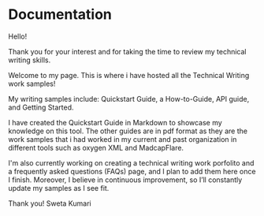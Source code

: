 # Documentation
Hello!

Thank you for your interest and for taking the time to review my technical writing skills.

Welcome to my page. This is where i have hosted all the Technical Writing work samples!

My writing samples include:
Quickstart Guide, a How-to-Guide, API guide, and Getting Started. 

I have created the Quickstart Guide in Markdown to showcase my knowledge on this tool.
The other guides are in pdf format as they are the work samples that i had worked in my current and past organization in different tools such as oxygen XML and MadcapFlare.

I'm also currently working on creating a technical writing work porfolito and a frequently asked questions (FAQs) page, and I plan to add them here once I finish. 
Moreover, I believe in continuous improvement, so I’ll constantly update my samples as I see fit.

Thank you!
Sweta Kumari
